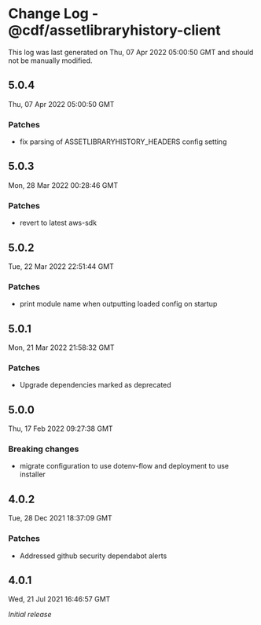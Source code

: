 # Change Log - @cdf/assetlibraryhistory-client

This log was last generated on Thu, 07 Apr 2022 05:00:50 GMT and should not be manually modified.

## 5.0.4

Thu, 07 Apr 2022 05:00:50 GMT

### Patches

- fix parsing of ASSETLIBRARYHISTORY_HEADERS config setting

## 5.0.3

Mon, 28 Mar 2022 00:28:46 GMT

### Patches

- revert to latest aws-sdk

## 5.0.2

Tue, 22 Mar 2022 22:51:44 GMT

### Patches

- print module name when outputting loaded config on startup

## 5.0.1

Mon, 21 Mar 2022 21:58:32 GMT

### Patches

- Upgrade dependencies marked as deprecated

## 5.0.0

Thu, 17 Feb 2022 09:27:38 GMT

### Breaking changes

- migrate configuration to use dotenv-flow and deployment to use installer

## 4.0.2

Tue, 28 Dec 2021 18:37:09 GMT

### Patches

- Addressed github security dependabot alerts

## 4.0.1

Wed, 21 Jul 2021 16:46:57 GMT

_Initial release_
